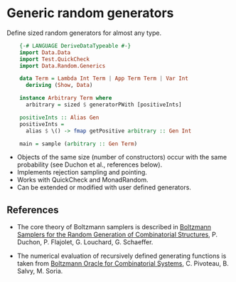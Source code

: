 Generic random generators
=========================

Define sized random generators for almost any type.

```haskell
    {-# LANGUAGE DeriveDataTypeable #-}
    import Data.Data
    import Test.QuickCheck
    import Data.Random.Generics

    data Term = Lambda Int Term | App Term Term | Var Int
      deriving (Show, Data)

    instance Arbitrary Term where
      arbitrary = sized $ generatorPWith [positiveInts]

    positiveInts :: Alias Gen
    positiveInts =
      alias $ \() -> fmap getPositive arbitrary :: Gen Int

    main = sample (arbitrary :: Gen Term)
```

- Objects of the same size (number of constructors) occur with the same
  probability (see Duchon et al., references below).
- Implements rejection sampling and pointing.
- Works with QuickCheck and MonadRandom.
- Can be extended or modified with user defined generators.

References
----------

- The core theory of Boltzmann samplers is described in
  [Boltzmann Samplers for the Random Generation of Combinatorial Structures](http://algo.inria.fr/flajolet/Publications/DuFlLoSc04.pdf),
  P. Duchon, P. Flajolet, G. Louchard, G. Schaeffer.

- The numerical evaluation of recursively defined generating functions
  is taken from
  [Boltzmann Oracle for Combinatorial Systems](http://www.dmtcs.org/pdfpapers/dmAI0132.pdf),
  C. Pivoteau, B. Salvy, M. Soria.
